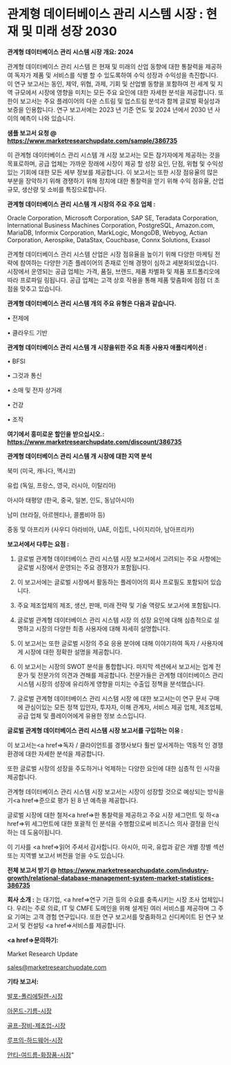 # 관계형 데이터베이스 관리 시스템 시장 : 현재 및 미래 성장 2030

<strong>관계형 데이터베이스 관리 시스템 시장 개요: 2024</strong>

관계형 데이터베이스 관리 시스템 은 현재 및 미래의 산업 동향에 대한 통찰력을 제공하여 독자가 제품 및 서비스를 식별 할 수 있도록하여 수익 성장과 수익성을 촉진합니다. 이 연구 보고서는 동인, 제약, 위협, 과제, 기회 및 산업별 동향을 포함하여 전 세계 및 지역 규모에서 시장에 영향을 미치는 모든 주요 요인에 대한 자세한 분석을 제공합니다. 또한이 보고서는 주요 플레이어의 다운 스트림 및 업스트림 분석과 함께 글로벌 확실성과 보증을 인용합니다. 연구 보고서에는 2023 년 기준 연도 및 2024 년에서 2030 년 사이의 예측이 나와 있습니다.



<strong>샘플 보고서 요청 @ <a href=https://www.marketresearchupdate.com/sample/386735>https://www.marketresearchupdate.com/sample/386735</a></strong>

이 관계형 데이터베이스 관리 시스템 개 시장 보고서는 모든 참가자에게 제공하는 것을 목표로하며, 공급 업체는 가까운 장래에 시장이 제공 할 성장 요인, 단점, 위협 및 수익성있는 기회에 대한 모든 세부 정보를 제공합니다. 이 보고서는 또한 시장 점유율의 많은 부분을 장악하기 위해 경쟁하기 위해 정치에 대한 통찰력을 얻기 위해 수익 점유율, 산업 규모, 생산량 및 소비를 특징으로합니다.



<strong>관계형 데이터베이스 관리 시스템 개 시장의 주요 주요 업체 :</strong>

Oracle Corporation, Microsoft Corporation, SAP SE, Teradata Corporation, International Business Machines Corporation, PostgreSQL, Amazon.com, MariaDB, Informix Corporation, MarkLogic, MongoDB, Webyog, Actian Corporation, Aerospike, DataStax, Couchbase, Connx Solutions, Exasol

관계형 데이터베이스 관리 시스템 산업은 시장 점유율을 높이기 위해 다양한 마케팅 전략에 참여하는 다양한 기존 플레이어의 존재로 인해 경쟁이 심하고 세분화되었습니다. 시장에서 운영되는 공급 업체는 가격, 품질, 브랜드, 제품 차별화 및 제품 포트폴리오에 따라 프로파일 링됩니다. 공급 업체는 고객 상호 작용을 통해 제품 맞춤화에 점점 더 초점을 맞추고 있습니다.



<strong>관계형 데이터베이스 관리 시스템 개의 주요 유형은 다음과 같습니다.</strong>

• 전제에

• 클라우드 기반



<strong>관계형 데이터베이스 관리 시스템 개 시장을위한 주요 최종 사용자 애플리케이션 :</strong>

• BFSI

• 그것과 통신

• 소매 및 전자 상거래

• 건강

• 조작



<strong>여기에서 흥미로운 할인을 받으십시오.: <a href=https://www.marketresearchupdate.com/discount/386735>https://www.marketresearchupdate.com/discount/386735</a></strong>



<strong>관계형 데이터베이스 관리 시스템 개 시장에 대한 지역 분석</strong>

북미 (미국, 캐나다, 멕시코)

유럽 (독일, 프랑스, 영국, 러시아, 이탈리아)

아시아 태평양 (한국, 중국, 일본, 인도, 동남아시아)

남미 (브라질, 아르헨티나, 콜롬비아 등)

중동 및 아프리카 (사우디 아라비아, UAE, 이집트, 나이지리아, 남아프리카)



<strong>보고서에서 다루는 요점 :</strong>

1. 글로벌 관계형 데이터베이스 관리 시스템 시장 보고서에서 고려되는 주요 사항에는 글로벌 시장에서 운영되는 주요 경쟁자가 포함됩니다.

2. 이 보고서에는 글로벌 시장에서 활동하는 플레이어의 회사 프로필도 포함되어 있습니다.

3. 주요 제조업체의 제조, 생산, 판매, 미래 전략 및 기술 역량도 보고서에 포함됩니다.

4. 글로벌 관계형 데이터베이스 관리 시스템 시장 의 성장 요인에 대해 심층적으로 설명하고 시장의 다양한 최종 사용자에 대해 자세히 설명합니다.

5. 이 보고서는 또한 글로벌 시장의 주요 응용 분야에 대해 이야기하여 독자 / 사용자에게 시장에 대한 정확한 설명을 제공합니다.

6. 이 보고서는 시장의 SWOT 분석을 통합합니다. 마지막 섹션에서 보고서는 업계 전문가 및 전문가의 의견과 견해를 제공합니다. 전문가들은 관계형 데이터베이스 관리 시스템 시장의 성장에 유리하게 영향을 미치는 수출입 정책을 분석했습니다.

7. 글로벌 관계형 데이터베이스 관리 시스템 시장 에 대한 보고서는이 연구 문서 구매에 관심이있는 모든 정책 입안자, 투자자, 이해 관계자, 서비스 제공 업체, 제조업체, 공급 업체 및 플레이어에게 유용한 정보 소스입니다.



<strong>글로벌 관계형 데이터베이스 관리 시스템 시장 보고서를 구입하는 이유 :</strong>

이 보고서는<a href=>독자 / 클</a>라이언트를 경쟁사보다 훨씬 앞서게하는 역동적 인 경쟁 환경에 대한 자세한 분석을 제공합니다.

또한 글로벌 시장의 성장을 주도하거나 억제하는 다양한 요인에 대한 심층적 인 시각을 제공합니다.

관계형 데이터베이스 관리 시스템 시장 보고서는 시장이 성장할 것으로 예상되는 방식을 기<a href=>준으로</a> 평가 된 8 년 예측을 제공합니다.

글로벌 시장에 대한 철저<a href=>한 통찰력</a>을 제공하고 주요 시장 세그먼트 및 하<a href=>위 세그</a>먼트에 대한 포괄적 인 분석을 수행함으로써 비즈니스 의사 결정을 인식하는 데 도움이됩니다.

이 기사를 <a href=>읽어 주</a>셔서 감사합니다. 아시아, 미국, 유럽과 같은 개별 장별 섹션 또는 지역별 보고서 버전을 얻을 수도 있습니다.



<strong>전체 보고서 받기 @ <a href=https://www.marketresearchupdate.com/industry-growth/relational-database-management-system-market-statistices-386735>https://www.marketresearchupdate.com/industry-growth/relational-database-management-system-market-statistices-386735</a></strong>



<strong>회사 소개 :</strong>
는 대기업, <a href=>연구 기</a>관 등의 수요를 충족시키는 시장 조사 업체입니다. 우리는 주로 의료, IT 및 CMFE 도메인을 위해 설계된 여러 서비스를 제공하며 그 주요 기여는 고객 경험 연구입니다. 또한 연구 보고서를 맞춤화하고 신디케이트 된 연구 보고서 및 컨설팅 <a href=>서비</a>스를 제공합니다.



<strong><a href=>문의하기:</a></strong>

Market Research Update

sales@marketresearchupdate.com



<strong>기타 보고서:</strong>

<a href=https://www.linkedin.com/pulse/발포-폴리에틸렌-시장-규모-및-성장-2023-analytics-alchemy-360-analysis/>발포-폴리에틸렌-시장</a>

<a href=https://www.linkedin.com/pulse/아몬드-기름-시장-규모-및-성장-2023-survey-spotlight-pro-24-analysis-iaw0f/>아몬드-기름-시장</a>

<a href=https://www.linkedin.com/pulse/골프-장비-제조업-시장-현재-및-미래-성장-2029-analytics-avenue-adventures-24-ana-4su3f/>골프-장비-제조업-시장</a>

<a href=https://www.linkedin.com/pulse/루프의-하드웨어-시장-세분화-연구-및-목표-고객2030년-consumer-connection-chronicles-24--vbdbf/>루프의-하드웨어-시장</a>

<a href=https://www.linkedin.com/pulse/안티-여드름-화장품-시장-진입-전략-및-위험-평가2029년-consumer-connection-chronicles-24--ibhaf/>안티-여드름-화장품-시장</a>"
